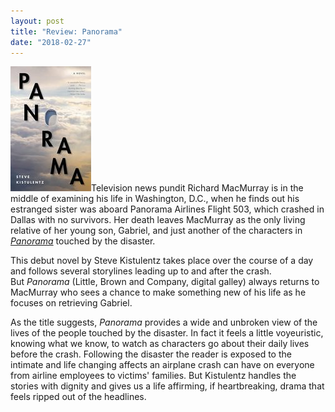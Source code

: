 ```yaml
---
layout: post
title: "Review: Panorama"
date: "2018-02-27"
---
```


![](/assets/images/41kNepUCyKL-129x200.jpg)Television news pundit Richard MacMurray is in the middle of examining his life in Washington, D.C., when he finds out his estranged sister was aboard Panorama Airlines Flight 503, which crashed in Dallas with no survivors. Her death leaves MacMurray as the only living relative of her young son, Gabriel, and just another of the characters in _[Panorama](http://amzn.to/2FFm0ed)_ touched by the disaster.

This debut novel by Steve Kistulentz takes place over the course of a day and follows several storylines leading up to and after the crash. But _Panorama_ (Little, Brown and Company, digital galley) always returns to MacMurray who sees a chance to make something new of his life as he focuses on retrieving Gabriel.

As the title suggests, _Panorama_ provides a wide and unbroken view of the lives of the people touched by the disaster. In fact it feels a little voyeuristic, knowing what we know, to watch as characters go about their daily lives before the crash. Following the disaster the reader is exposed to the intimate and life changing affects an airplane crash can have on everyone from airline employees to victims' families. But Kistulentz handles the stories with dignity and gives us a life affirming, if heartbreaking, drama that feels ripped out of the headlines.
